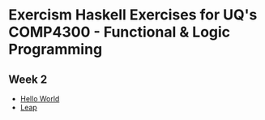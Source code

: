 # Exercism Haskell Exercises for UQ's COMP4300 - Functional & Logic Programming

## Week 2

- [Hello World](https://exercism.org/tracks/haskell/exercises/hello-world)
- [Leap](https://exercism.org/tracks/haskell/exercises/leap)
